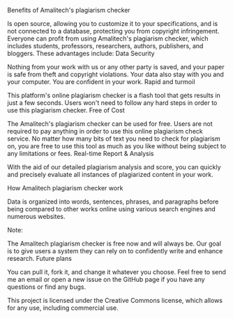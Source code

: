 
Benefits of Amalitech's plagiarism checker

Is open source, allowing you to customize it to your specifications, and is not connected to a database, protecting you from copyright infringement. Everyone can profit from using Amalitech's plagiarism checker, which includes students, professors, researchers, authors, publishers, and bloggers. These advantages include:
Data Security

Nothing from your work with us or any other party is saved, and your paper is safe from theft and copyright violations. Your data also stay with you and your computer. You are confident in your work.
Rapid and turmoil

This platform's online plagiarism checker is a flash tool that gets results in just a few seconds. Users won't need to follow any hard steps in order to use this plagiarism checker.
Free of Cost

The Amalitech's plagiarism checker can be used for free. Users are not required to pay anything in order to use this online plagiarism check service. No matter how many bits of text you need to check for plagiarism on, you are free to use this tool as much as you like without being subject to any limitations or fees.
Real-time Report & Analysis

With the aid of our detailed plagiarism analysis and score, you can quickly and precisely evaluate all instances of plagiarized content in your work.


How Amalitech plagiarism checker work

Data is organized into words, sentences, phrases, and paragraphs before being compared to other works online using various search engines and numerous websites.


Note:

The Amalitech plagiarism checker is free now and will always be. Our goal is to give users a system they can rely on to confidently write and enhance research.
Future plans

You can pull it, fork it, and change it whatever you choose. Feel free to send me an email or open a new issue on the GitHub page if you have any questions or find any bugs.

This project is licensed under the Creative Commons license, which allows for any use, including commercial use.
